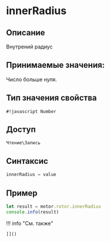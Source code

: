 # innerRadius

## Описание
Внутрений радиус

## Принимаемые значения:
Число больше нуля.

## Тип значения свойства
`#!javascript Number`

## Доступ
`Чтение\Запись`

## Синтаксис
```javascript
innerRadius = value
```

## Пример
```javascript linenums="1"
let result = motor.rotor.innerRadius
console.info(result)
```

!!! info "См. также"

    []()


